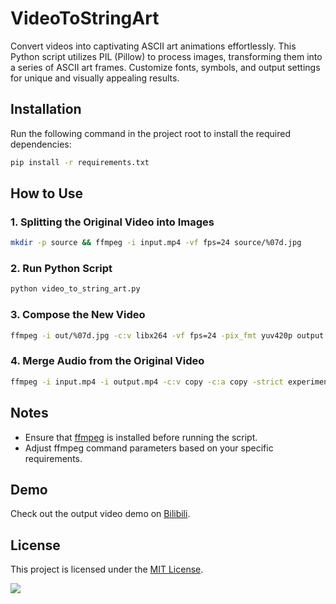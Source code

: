 # VideoToStringArt
Convert videos into captivating ASCII art animations effortlessly. This Python script utilizes PIL (Pillow) to process images, transforming them into a series of ASCII art frames. Customize fonts, symbols, and output settings for unique and visually appealing results.

## Installation

Run the following command in the project root to install the required dependencies:

```bash
pip install -r requirements.txt
```

## How to Use

### 1. Splitting the Original Video into Images

```bash
mkdir -p source && ffmpeg -i input.mp4 -vf fps=24 source/%07d.jpg
```

### 2. Run Python Script

```bash
python video_to_string_art.py
```

### 3. Compose the New Video

```bash
ffmpeg -i out/%07d.jpg -c:v libx264 -vf fps=24 -pix_fmt yuv420p output.mp4
```

### 4. Merge Audio from the Original Video

```bash
ffmpeg -i input.mp4 -i output.mp4 -c:v copy -c:a copy -strict experimental -shortest final.mp4
```

## Notes

-   Ensure that [ffmpeg](https://github.com/FFmpeg/FFmpeg) is installed before running the script.
-   Adjust ffmpeg command parameters based on your specific requirements.

## Demo 

Check out the output video demo on [Bilibili](https://www.bilibili.com/video/BV1cu4y1N7gJ/).

## License

This project is licensed under the [MIT License](LICENSE).

![](https://img.shields.io/github/last-commit/IdealistYu/VideoToStringArt)
